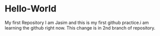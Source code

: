 # Hello-World
My first Repository
I am Jasim and this is my first github practice.i am learning the github right now.
This change is in 2nd branch of repository.
